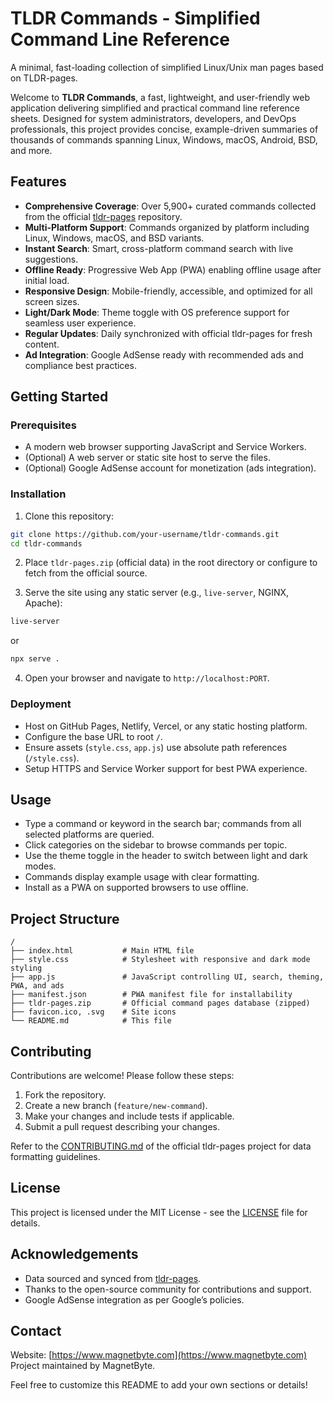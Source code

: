 # TLDR Commands - Simplified Command Line Reference

A minimal, fast-loading collection of simplified Linux/Unix man pages based on TLDR-pages.

Welcome to **TLDR Commands**, a fast, lightweight, and user-friendly web application delivering simplified and practical command line reference sheets. Designed for system administrators, developers, and DevOps professionals, this project provides concise, example-driven summaries of thousands of commands spanning Linux, Windows, macOS, Android, BSD, and more.

## Features

- **Comprehensive Coverage**: Over 5,900+ curated commands collected from the official [tldr-pages](https://github.com/tldr-pages/tldr) repository.
- **Multi-Platform Support**: Commands organized by platform including Linux, Windows, macOS, and BSD variants.
- **Instant Search**: Smart, cross-platform command search with live suggestions.
- **Offline Ready**: Progressive Web App (PWA) enabling offline usage after initial load.
- **Responsive Design**: Mobile-friendly, accessible, and optimized for all screen sizes.
- **Light/Dark Mode**: Theme toggle with OS preference support for seamless user experience.
- **Regular Updates**: Daily synchronized with official tldr-pages for fresh content.
- **Ad Integration**: Google AdSense ready with recommended ads and compliance best practices.

## Getting Started

### Prerequisites

- A modern web browser supporting JavaScript and Service Workers.
- (Optional) A web server or static site host to serve the files.
- (Optional) Google AdSense account for monetization (ads integration).

### Installation

1. Clone this repository:

```bash
git clone https://github.com/your-username/tldr-commands.git
cd tldr-commands
```

2. Place `tldr-pages.zip` (official data) in the root directory or configure to fetch from the official source.

3. Serve the site using any static server (e.g., `live-server`, NGINX, Apache):

```bash
live-server
```
or
```bash
npx serve .
```

4. Open your browser and navigate to `http://localhost:PORT`.

### Deployment

- Host on GitHub Pages, Netlify, Vercel, or any static hosting platform.
- Configure the base URL to root `/`.
- Ensure assets (`style.css`, `app.js`) use absolute path references (`/style.css`).
- Setup HTTPS and Service Worker support for best PWA experience.

## Usage

- Type a command or keyword in the search bar; commands from all selected platforms are queried.
- Click categories on the sidebar to browse commands per topic.
- Use the theme toggle in the header to switch between light and dark modes.
- Commands display example usage with clear formatting.
- Install as a PWA on supported browsers to use offline.

## Project Structure

```
/
├── index.html           # Main HTML file
├── style.css            # Stylesheet with responsive and dark mode styling
├── app.js               # JavaScript controlling UI, search, theming, PWA, and ads
├── manifest.json        # PWA manifest file for installability
├── tldr-pages.zip       # Official command pages database (zipped)
├── favicon.ico, .svg    # Site icons
└── README.md            # This file
```

## Contributing

Contributions are welcome! Please follow these steps:

1. Fork the repository.
2. Create a new branch (`feature/new-command`).
3. Make your changes and include tests if applicable.
4. Submit a pull request describing your changes.

Refer to the [CONTRIBUTING.md](https://github.com/tldr-pages/tldr/blob/main/CONTRIBUTING.md) of the official tldr-pages project for data formatting guidelines.

## License

This project is licensed under the MIT License - see the [LICENSE](LICENSE) file for details.

## Acknowledgements

- Data sourced and synced from [tldr-pages](https://github.com/tldr-pages/tldr).
- Thanks to the open-source community for contributions and support.
- Google AdSense integration as per Google’s policies.

## Contact

Website: [https://www.magnetbyte.com](https://www.magnetbyte.com)  
Project maintained by MagnetByte.

Feel free to customize this README to add your own sections or details!
